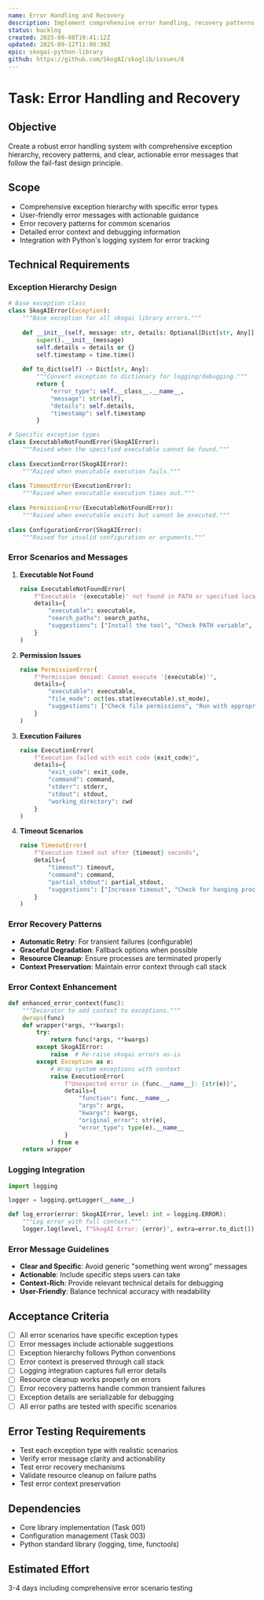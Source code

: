 ```yaml
---
name: Error Handling and Recovery
description: Implement comprehensive error handling, recovery patterns, and user-friendly error messages
status: backlog
created: 2025-09-08T19:41:12Z
updated: 2025-09-12T11:08:30Z
epic: skogai-python-library
github: https://github.com/SkogAI/skoglib/issues/8
---
```


# Task: Error Handling and Recovery

## Objective
Create a robust error handling system with comprehensive exception hierarchy, recovery patterns, and clear, actionable error messages that follow the fail-fast design principle.

## Scope
- Comprehensive exception hierarchy with specific error types
- User-friendly error messages with actionable guidance
- Error recovery patterns for common scenarios
- Detailed error context and debugging information
- Integration with Python's logging system for error tracking

## Technical Requirements

### Exception Hierarchy Design
```python
# Base exception class
class SkogAIError(Exception):
    """Base exception for all skogai library errors."""
    
    def __init__(self, message: str, details: Optional[Dict[str, Any]] = None):
        super().__init__(message)
        self.details = details or {}
        self.timestamp = time.time()
    
    def to_dict(self) -> Dict[str, Any]:
        """Convert exception to dictionary for logging/debugging."""
        return {
            "error_type": self.__class__.__name__,
            "message": str(self),
            "details": self.details,
            "timestamp": self.timestamp
        }

# Specific exception types
class ExecutableNotFoundError(SkogAIError):
    """Raised when the specified executable cannot be found."""
    
class ExecutionError(SkogAIError):
    """Raised when executable execution fails."""
    
class TimeoutError(ExecutionError):
    """Raised when executable execution times out."""
    
class PermissionError(ExecutableNotFoundError):
    """Raised when executable exists but cannot be executed."""
    
class ConfigurationError(SkogAIError):
    """Raised for invalid configuration or arguments."""
```

### Error Scenarios and Messages
1. **Executable Not Found**
   ```python
   raise ExecutableNotFoundError(
       f"Executable '{executable}' not found in PATH or specified location",
       details={
           "executable": executable,
           "search_paths": search_paths,
           "suggestions": ["Install the tool", "Check PATH variable", "Use absolute path"]
       }
   )
   ```

2. **Permission Issues**
   ```python
   raise PermissionError(
       f"Permission denied: Cannot execute '{executable}'",
       details={
           "executable": executable,
           "file_mode": oct(os.stat(executable).st_mode),
           "suggestions": ["Check file permissions", "Run with appropriate privileges"]
       }
   )
   ```

3. **Execution Failures**
   ```python
   raise ExecutionError(
       f"Execution failed with exit code {exit_code}",
       details={
           "exit_code": exit_code,
           "command": command,
           "stderr": stderr,
           "stdout": stdout,
           "working_directory": cwd
       }
   )
   ```

4. **Timeout Scenarios**
   ```python
   raise TimeoutError(
       f"Execution timed out after {timeout} seconds",
       details={
           "timeout": timeout,
           "command": command,
           "partial_stdout": partial_stdout,
           "suggestions": ["Increase timeout", "Check for hanging processes"]
       }
   )
   ```

### Error Recovery Patterns
- **Automatic Retry**: For transient failures (configurable)
- **Graceful Degradation**: Fallback options when possible
- **Resource Cleanup**: Ensure processes are terminated properly
- **Context Preservation**: Maintain error context through call stack

### Error Context Enhancement
```python
def enhanced_error_context(func):
    """Decorator to add context to exceptions."""
    @wraps(func)
    def wrapper(*args, **kwargs):
        try:
            return func(*args, **kwargs)
        except SkogAIError:
            raise  # Re-raise skogai errors as-is
        except Exception as e:
            # Wrap system exceptions with context
            raise ExecutionError(
                f"Unexpected error in {func.__name__}: {str(e)}",
                details={
                    "function": func.__name__,
                    "args": args,
                    "kwargs": kwargs,
                    "original_error": str(e),
                    "error_type": type(e).__name__
                }
            ) from e
    return wrapper
```

### Logging Integration
```python
import logging

logger = logging.getLogger(__name__)

def log_error(error: SkogAIError, level: int = logging.ERROR):
    """Log error with full context."""
    logger.log(level, f"SkogAI Error: {error}", extra=error.to_dict())
```

### Error Message Guidelines
- **Clear and Specific**: Avoid generic "something went wrong" messages
- **Actionable**: Include specific steps users can take
- **Context-Rich**: Provide relevant technical details for debugging
- **User-Friendly**: Balance technical accuracy with readability

## Acceptance Criteria
- [ ] All error scenarios have specific exception types
- [ ] Error messages include actionable suggestions
- [ ] Exception hierarchy follows Python conventions
- [ ] Error context is preserved through call stack
- [ ] Logging integration captures full error details
- [ ] Resource cleanup works properly on errors
- [ ] Error recovery patterns handle common transient failures
- [ ] Exception details are serializable for debugging
- [ ] All error paths are tested with specific scenarios

## Error Testing Requirements
- Test each exception type with realistic scenarios
- Verify error message clarity and actionability
- Test error recovery mechanisms
- Validate resource cleanup on failure paths
- Test error context preservation

## Dependencies
- Core library implementation (Task 001)
- Configuration management (Task 003)
- Python standard library (logging, time, functools)

## Estimated Effort
3-4 days including comprehensive error scenario testing